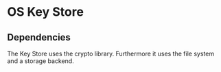 # OS Key Store

## Dependencies

The Key Store uses the crypto library. Furthermore it uses the file system
and a storage backend.
